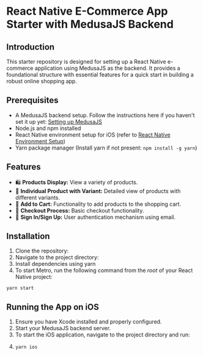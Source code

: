 # React Native E-Commerce App Starter with MedusaJS Backend

## Introduction

This starter repository is designed for setting up a React Native e-commerce application using MedusaJS as the backend. It provides a foundational structure with essential features for a quick start in building a robust online shopping app.

## Prerequisites

- A MedusaJS backend setup. Follow the instructions here if you haven't set it up yet: [Setting up MedusaJS](https://docs.medusajs.com/create-medusa-app)
- Node.js and npm installed
- React Native environment setup for iOS (refer to [React Native Environment Setup](https://reactnative.dev/docs/environment-setup))
- Yarn package manager (Install yarn if not present: `npm install -g yarn`)

## Features

- 🛍️ **Products Display:** View a variety of products.
- 🌟 **Individual Product with Variant:** Detailed view of products with different variants.
- 🛒 **Add to Cart:** Functionality to add products to the shopping cart.
- 🏁 **Checkout Process:** Basic checkout functionality.
- 📧 **Sign In/Sign Up:** User authentication mechanism using email.

## Installation

1. Clone the repository:
2. Navigate to the project directory:
3. Install dependencies using yarn
4. To start Metro, run the following command from the _root_ of your React Native project:

```
yarn start
```

## Running the App on iOS

1. Ensure you have Xcode installed and properly configured.
2. Start your MedusaJS backend server.
3. To start the iOS application, navigate to the project directory and run:
4. ```
   yarn ios
   ```
